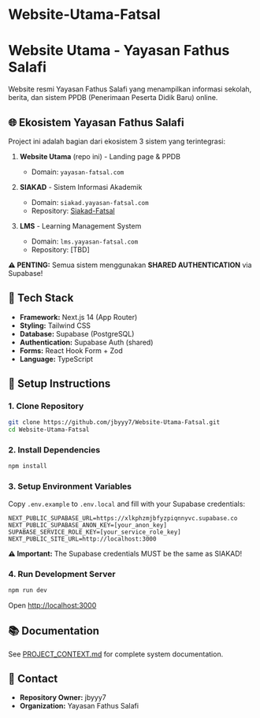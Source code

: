 # Website-Utama-Fatsal
# Website Utama - Yayasan Fathus Salafi

Website resmi Yayasan Fathus Salafi yang menampilkan informasi sekolah, berita, dan sistem PPDB (Penerimaan Peserta Didik Baru) online.

## 🌐 Ekosistem Yayasan Fathus Salafi

Project ini adalah bagian dari ekosistem 3 sistem yang terintegrasi:

1. **Website Utama** (repo ini) - Landing page & PPDB
   - Domain: `yayasan-fatsal.com`
   
2. **SIAKAD** - Sistem Informasi Akademik
   - Domain: `siakad.yayasan-fatsal.com`
   - Repository: [Siakad-Fatsal](https://github.com/jbyyy7/Siakad-Fatsal)
   
3. **LMS** - Learning Management System
   - Domain: `lms.yayasan-fatsal.com`
   - Repository: [TBD]

**⚠️ PENTING:** Semua sistem menggunakan **SHARED AUTHENTICATION** via Supabase!

## 🚀 Tech Stack

- **Framework:** Next.js 14 (App Router)
- **Styling:** Tailwind CSS
- **Database:** Supabase (PostgreSQL)
- **Authentication:** Supabase Auth (shared)
- **Forms:** React Hook Form + Zod
- **Language:** TypeScript

## 🔧 Setup Instructions

### 1. Clone Repository

```bash
git clone https://github.com/jbyyy7/Website-Utama-Fatsal.git
cd Website-Utama-Fatsal
```

### 2. Install Dependencies

```bash
npm install
```

### 3. Setup Environment Variables

Copy `.env.example` to `.env.local` and fill with your Supabase credentials:

```env
NEXT_PUBLIC_SUPABASE_URL=https://xlkphzmjbfyzpiqnnyvc.supabase.co
NEXT_PUBLIC_SUPABASE_ANON_KEY=[your_anon_key]
SUPABASE_SERVICE_ROLE_KEY=[your_service_role_key]
NEXT_PUBLIC_SITE_URL=http://localhost:3000
```

**⚠️ Important:** The Supabase credentials MUST be the same as SIAKAD!

### 4. Run Development Server

```bash
npm run dev
```

Open [http://localhost:3000](http://localhost:3000)

## 📚 Documentation

See [PROJECT_CONTEXT.md](./PROJECT_CONTEXT.md) for complete system documentation.

## 👥 Contact

- **Repository Owner:** jbyyy7
- **Organization:** Yayasan Fathus Salafi

